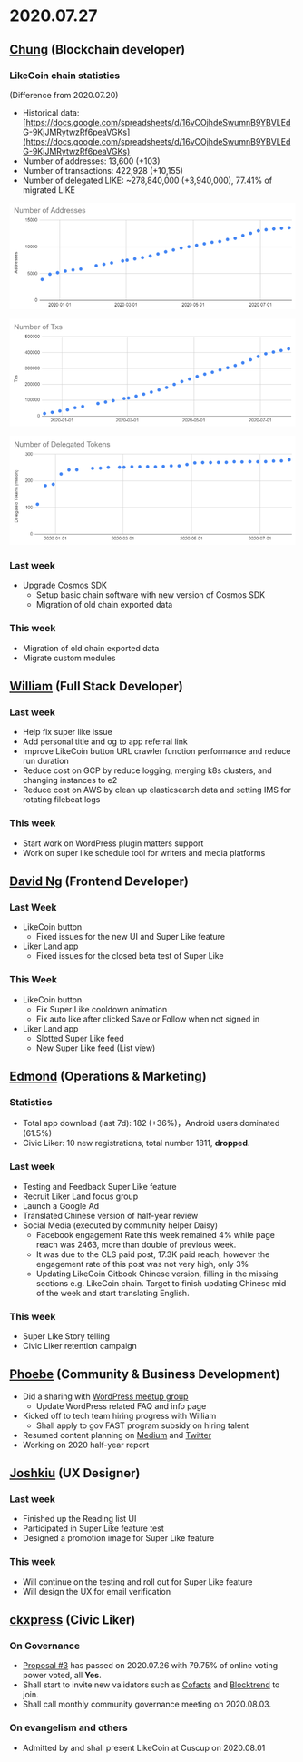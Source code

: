 # 2020.07.27

## ​[Chung](https://like.co/chungwu) \(Blockchain developer\) <a id="chung-blockchain-developer"></a>

### LikeCoin chain statistics <a id="likecoin-chain-statistics"></a>

\(Difference from 2020.07.20\)

* Historical data: [https://docs.google.com/spreadsheets/d/16vCOjhdeSwumnB9YBVLEdG-9KjJMRytwzRf6peaVGKs](https://docs.google.com/spreadsheets/d/16vCOjhdeSwumnB9YBVLEdG-9KjJMRytwzRf6peaVGKs)​
* Number of addresses: 13,600 \(+103\)
* Number of transactions: 422,928 \(+10,155\)
* Number of delegated LIKE: ~278,840,000 \(+3,940,000\), 77.41% of migrated LIKE

![](../../.gitbook/assets/image%20%2886%29.png)

![](../../.gitbook/assets/image%20%2884%29.png)

![](../../.gitbook/assets/image%20%2885%29.png)

### Last week <a id="last-week"></a>

* Upgrade Cosmos SDK
  * Setup basic chain software with new version of Cosmos SDK
  * Migration of old chain exported data

### This week <a id="this-week"></a>

* Migration of old chain exported data
* Migrate custom modules

## ​[William](https://like.co/williamchong007) \(Full Stack Developer\) <a id="william-full-stack-developer"></a>

### Last week <a id="last-week-1"></a>

* Help fix super like issue
* Add personal title and og to app referral link
* Improve LikeCoin button URL crawler function performance and reduce run duration
* Reduce cost on GCP by reduce logging, merging k8s clusters, and changing instances to e2
* Reduce cost on AWS by clean up elasticsearch data and setting IMS for rotating filebeat logs

### This week <a id="this-week-1"></a>

* Start work on WordPress plugin matters support
* Work on super like schedule tool for writers and media platforms

## ​[David Ng](https://github.com/nwingt) \(Frontend Developer\) <a id="david-ng-frontend-developer"></a>

### Last Week <a id="last-week-2"></a>

* LikeCoin button
  * Fixed issues for the new UI and Super Like feature
* Liker Land app
  * Fixed issues for the closed beta test of Super Like

### **This Week** <a id="this-week-2"></a>

* LikeCoin button
  * Fix Super Like cooldown animation
  * Fix auto like after clicked Save or Follow when not signed in
* Liker Land app
  * Slotted Super Like feed
  * New Super Like feed \(List view\)

## **​**[**Edmond**](https://like.co/edmondyu) **\(Operations & Marketing\)** <a id="edmond-operations-and-marketing"></a>

### **Statistics** <a id="statistics"></a>

* Total app download \(last 7d\): 182 \(+36%\)，Android users dominated \(61.5%\)
* Civic Liker: 10 new registrations, total number 1811, **dropped**.

### **Last week** <a id="last-week-3"></a>

* Testing and Feedback Super Like feature
* Recruit Liker Land focus group
* Launch a Google Ad
* Translated Chinese version of half-year review
* Social Media \(executed by community helper Daisy\)
  * Facebook engagement Rate this week remained 4% while page reach was 2463, more than double of previous week.
  * It was due to the CLS paid post, 17.3K paid reach, however the engagement rate of this post was not very high, only 3%
  * Updating LikeCoin Gitbook Chinese version, filling in the missing sections e.g. LikeCoin chain. Target to finish updating Chinese mid of the week and start translating English. 

### This week <a id="this-week-3"></a>

* Super Like Story telling
* Civic Liker retention campaign

## ​[Phoebe](https://like.co/phoebe_fb) \(Community & Business Development\) <a id="fbf6"></a>

* Did a sharing with [WordPress meetup group ](https://www.meetup.com/Elementor-Hong-Kong/events/270787522/)
  * Update WordPress related FAQ and info page
* Kicked off to tech team hiring progress with William 
  * Shall apply to gov FAST program subsidy on hiring talent 
* Resumed content planning on [Medium](https://medium.com/likecoin) and [Twitter](https://twitter.com/likecoin)
* Working on 2020 half-year report   

## ​[Joshkiu](https://like.co/joshkiu) \(UX Designer\) <a id="joshkiu-ux-designer"></a>

### Last week <a id="last-week-4"></a>

* Finished up the Reading list UI
* Participated in Super Like feature test
* Designed a promotion image for Super Like feature

### This week <a id="this-week-4"></a>

* Will continue on the testing and roll out for Super Like feature
* Will design the UX for email verification

## ​[ckxpress](https://like.co/ckxpress) \(Civic Liker\) <a id="fbf6-1"></a>

### **On Governance**

* [Proposal \#3](https://likecoin.bigdipper.live/proposals/3) has passed on 2020.07.26 with 79.75% of online voting power voted, all **Yes**.
* Shall start to invite new validators such as [Cofacts](https://cofacts.g0v.tw/) and [Blocktrend](https://blocktrend.substack.com/) to join.
* Shall call monthly community governance meeting on 2020.08.03.

### On evangelism and others

* Admitted by and shall present LikeCoin at Cuscup on 2020.08.01

